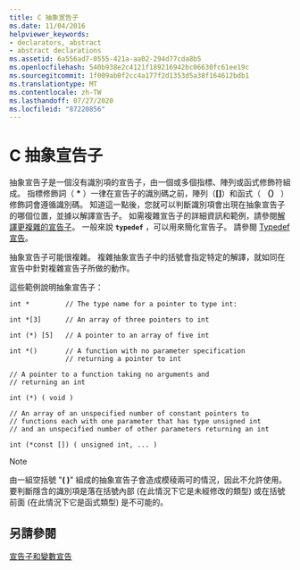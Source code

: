 ```yaml
---
title: C 抽象宣告子
ms.date: 11/04/2016
helpviewer_keywords:
- declarators, abstract
- abstract declarations
ms.assetid: 6a556ad7-0555-421a-aa02-294d77cda8b5
ms.openlocfilehash: 540b938e2c4121f189216942bc06630fc61ee19c
ms.sourcegitcommit: 1f009ab0f2cc4a177f2d1353d5a38f164612bdb1
ms.translationtype: MT
ms.contentlocale: zh-TW
ms.lasthandoff: 07/27/2020
ms.locfileid: "87220856"
---
```

# <a name="c-abstract-declarators"></a>C 抽象宣告子

抽象宣告子是一個沒有識別項的宣告子，由一個或多個指標、陣列或函式修飾符組成。 指標修飾詞（ <strong>\*</strong> ）一律在宣告子的識別碼之前，陣列（**[]**）和函式（ **（）** ）修飾詞會遵循識別碼。 知道這一點後，您就可以判斷識別項會出現在抽象宣告子的哪個位置，並據以解譯宣告子。 如需複雜宣告子的詳細資訊和範例，請參閱[解譯更複雜的宣告子](../c-language/interpreting-more-complex-declarators.md)。 一般來說 **`typedef`** ，可以用來簡化宣告子。 請參閱 [Typedef 宣告](../c-language/typedef-declarations.md)。

抽象宣告子可能很複雜。 複雜抽象宣告子中的括號會指定特定的解譯，就如同在宣告中針對複雜宣告子所做的動作。

這些範例說明抽象宣告子：

```
int *         // The type name for a pointer to type int:

int *[3]      // An array of three pointers to int

int (*) [5]   // A pointer to an array of five int

int *()       // A function with no parameter specification
              // returning a pointer to int

// A pointer to a function taking no arguments and
// returning an int

int (*) ( void )

// An array of an unspecified number of constant pointers to
// functions each with one parameter that has type unsigned int
// and an unspecified number of other parameters returning an int

int (*const []) ( unsigned int, ... )
```

> [!NOTE]
> 由一組空括號 "**( )**" 組成的抽象宣告子會造成模稜兩可的情況，因此不允許使用。 要判斷隱含的識別項是落在括號內部 (在此情況下它是未經修改的類型) 或在括號前面 (在此情況下它是函式類型) 是不可能的。

## <a name="see-also"></a>另請參閱

[宣告子和變數宣告](../c-language/declarators-and-variable-declarations.md)
